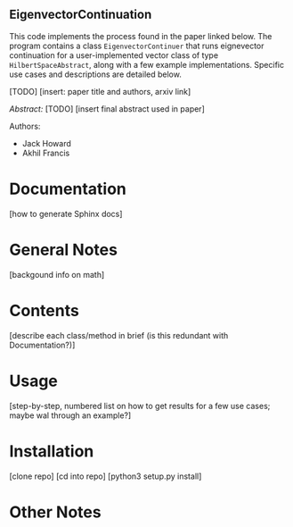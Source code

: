 ## EigenvectorContinuation

This code implements the process found in the paper linked below. The program contains a class `EigenvectorContinuer` that runs eignevector continuation for a user-implemented vector class of type `HilbertSpaceAbstract`, along with a few example implementations. Specific use cases and descriptions are detailed below.


[TODO] [insert: paper title and authors, arxiv link]

*Abstract:* [TODO] [insert final abstract used in paper]

Authors:

- Jack Howard
- Akhil Francis

# Documentation
[how to generate Sphinx docs]
# General Notes
[backgound info on math]
# Contents
[describe each class/method in brief (is this redundant with Documentation?)]
# Usage
[step-by-step, numbered list on how to get results for a few use cases; maybe wal through an example?]
# Installation
[clone repo]
[cd into repo]
[python3 setup.py install]
# Other Notes
